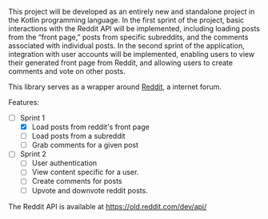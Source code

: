 
This project will be developed as an entirely new and standalone project in the Kotlin programming language. In the first sprint of the project, basic interactions with the Reddit API will be implemented, including loading posts from the “front page,” posts from specific subreddits, and the comments associated with individual posts. In the second sprint of the application, integration with user accounts will be implemented, enabling users to view their generated front page from Reddit, and allowing users to create comments and vote on other posts.

This library serves as a wrapper around [Reddit](https://reddit.com), a internet forum.

Features:
- [ ] Sprint 1
  - [x] Load posts from reddit's front page
  - [ ] Load posts from a subreddit
  - [ ] Grab comments for a given post
- [ ] Sprint 2
  - [ ] User authentication
  - [ ] View content specific for a user.
  - [ ] Create comments for posts
  - [ ] Upvote and downvote reddit posts.
  
The Reddit API is available at https://old.reddit.com/dev/api/